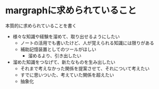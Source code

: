 # margraphに求められていること

本質的に求められていることを書く

- 様々な知識や経験を溜めて、取り出せるようにしたい
  - ノートの活用でも書いたけど、人が覚えられる知識には限りがある
  - 補助記憶装置としてのツールがほしい
    - 溜めるより、引き出したい
- 溜めた知識をつなげて、新たなものを生み出したい
  - それまで考えなかった関係を提案させて、それについて考えたい
  - すでに思いついた、考えていた関係を超えたい
  - 抽象化
